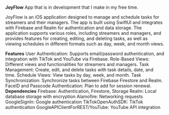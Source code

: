 **JoyFlow**
App that is in development that I make in my free time.

JoyFlow is an iOS application designed to manage and schedule tasks for streamers and their managers. The app is built using SwiftUI and integrates with Firebase and Realm for authentication and data storage. The application supports various roles, including streamers and managers, and provides features for creating, editing, and deleting tasks, as well as viewing schedules in different formats such as day, week, and month views.

**Features**
  User Authentication: Supports email/password authentication, and integration with TikTok and YouTube via Firebase.
  Role-Based Views: Different views and functionalities for streamers and managers.
  Task Management: Create, edit, and delete tasks with task details, date, and time.
  Schedule Views: View tasks by day, week, and month.
  Task Synchronization: Synchronize tasks between Firebase Firestore and Realm.
  FaceID and Passcode Authentication: Plan to add for session renewal.
**Dependencies**
  Firebase: Authentication, Firestore, Storage
  Realm: Local database storage with encryption
  Alamofire: Networking requests
  GoogleSignIn: Google authentication
  TikTokOpenAuthSDK: TikTok authentication
  GoogleAPIClientForREST/YouTube: YouTube API integration
